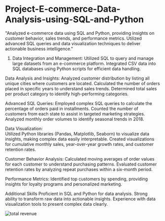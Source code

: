 # Project-E-commerce-Data-Analysis-using-SQL-and-Python
"Analyzed e-commerce data using SQL and Python, providing insights on customer behavior, sales trends, and performance metrics. Utilized advanced SQL queries and data visualization techniques to deliver actionable business intelligence."
1. Data Integration and Management:
    Utilized SQL to query and manage large datasets from an e-commerce platform.
Integrated CSV data into SQL databases using Python scripts for efficient data handling.

Data Analysis and Insights:
Analyzed customer distribution by listing all unique cities where customers are located.
Calculated the number of orders placed in specific years to understand sales trends.
Determined total sales per product category to identify high-performing categories.

Advanced SQL Queries:
Employed complex SQL queries to calculate the percentage of orders paid in installments.
Counted the number of customers from each state to assist in targeted marketing strategies.
Analyzed monthly order volumes to identify seasonal trends in 2018.

Data Visualization:  
Utilized Python libraries (Pandas, Matplotlib, Seaborn) to visualize data insights, making complex data easily interpretable.
Created visualizations for cumulative monthly sales, year-over-year growth rates, and customer retention rates.

Customer Behavior Analysis:
Calculated moving averages of order values for each customer to understand purchasing patterns.
Evaluated customer retention rates by analyzing repeat purchases within a six-month period.

Performance Metrics:
Identified top customers by spending, providing insights for loyalty programs and personalized marketing.

Additional Skills
Proficient in SQL and Python for data analysis.
Strong ability to transform raw data into actionable insights.
Experience with data visualization tools to present complex data clearly.

![total revenue](https://github.com/user-attachments/assets/aa965627-82e2-4459-ba39-e47e73a1c8f4)


